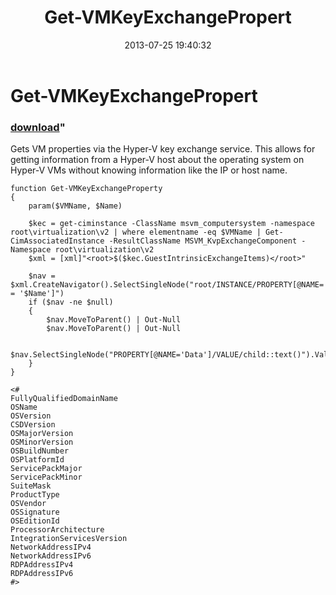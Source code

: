 ﻿---
pid:            4334
parent:         0
children:       
poster:         adamdriscoll
title:          Get-VMKeyExchangePropert
date:           2013-07-25 19:40:32
format:         posh
---

# Get-VMKeyExchangePropert

### [download](4334.ps1)"

Gets VM properties via the Hyper-V key exchange service. This allows for getting information from a Hyper-V host about the operating system on Hyper-V VMs without knowing information like the IP or host name. 

```posh
function Get-VMKeyExchangeProperty
{
    param($VMName, $Name)

    $kec = get-ciminstance -ClassName msvm_computersystem -namespace root\virtualization\v2 | where elementname -eq $VMName | Get-CimAssociatedInstance -ResultClassName MSVM_KvpExchangeComponent -Namespace root\virtualization\v2
    $xml = [xml]"<root>$($kec.GuestIntrinsicExchangeItems)</root>"

    $nav = $xml.CreateNavigator().SelectSingleNode("root/INSTANCE/PROPERTY[@NAME='Name']/VALUE[child::text() = '$Name']")
    if ($nav -ne $null)
    {
        $nav.MoveToParent() | Out-Null
        $nav.MoveToParent() | Out-Null

        $nav.SelectSingleNode("PROPERTY[@NAME='Data']/VALUE/child::text()").Value
    }
}

<# 
FullyQualifiedDomainName
OSName
OSVersion
CSDVersion
OSMajorVersion
OSMinorVersion
OSBuildNumber
OSPlatformId
ServicePackMajor
ServicePackMinor
SuiteMask
ProductType
OSVendor
OSSignature
OSEditionId
ProcessorArchitecture
IntegrationServicesVersion
NetworkAddressIPv4
NetworkAddressIPv6
RDPAddressIPv4
RDPAddressIPv6
#>
```
